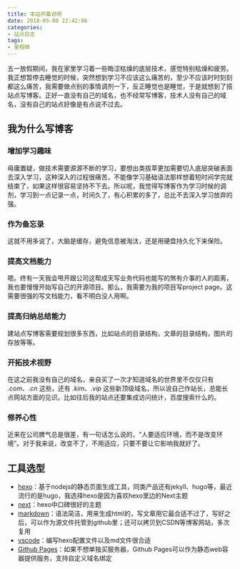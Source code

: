 ```yaml
---
title: 本站开篇说明
date: 2018-05-08 22:42:06
categories:
- 站点日志
tags:
- 里程碑
---
```


五一放假期间，我在家里学习着一些晦涩枯燥的底层技术，感觉特别枯燥和疲劳。我正想暂停去睡觉的时候，突然想到学习不应该这么痛苦的，至少不应该时时刻刻都这么痛苦，我需要做点别的事情调剂一下，反正睡觉也是睡觉，于是就想到了搭站点写博客。正好一直没有自己的域名，也不经常写博客，技术人没有自己的域名，没有自己的站点好像是有点说不过去。
<!-- more -->
## 我为什么写博客
### 增加学习趣味
毋庸置疑，做技术需要源源不断的学习，要想出类拔萃更加需要切入底层突破表面去深入学习，这种深入的过程很痛苦，不能像学习基础语法那样想着短时间学完就结束了，如果这样很容易坚持不下去。所以呢，我觉得写博客作为学习时候的调剂，学习到一点记录一点，时间久了，有心积累的多了，总比不去深入学习放弃的强。

### 作为备忘录
这就不用多说了，大脑是缓存，避免信息被淘汰，还是用硬盘持久化下来保险。

### 提高文档能力
嗯。终有一天我会甩开跟公司这帮成天写业务代码也能写的煞有介事的人的距离，我也要慢慢开始写自己的开源项目。那么，我需要为我的项目写project page。这需要很强的写文档能力，看不明白没人用啊。

### 提高归纳总结能力
建站点写博客需要规划很多东西，比如站点的目录结构，文章的目录结构，图片的存放等等。

### 开拓技术视野
在这之前我没有自己的域名，亲自买了一次才知道域名的世界里不仅仅只有 *.com*、*.cn* 这些，还有 *.kim*、*.vip* 这些新顶级域名，所以说自己作站长，总能长点网站方面的见识。比如往后我的站点还要集成访问统计，百度搜索什么的。

### 修养心性
近来在公司脾气总是很差，有一句话怎么说的，“人要适应环境，而不是改变环境”。对于我来说，改变不了，不用适应，只要不要让它影响我就好了。

## 工具选型
- [hexo](https://hexo.io/)：基于nodejs的静态页面生成工具，同类产品还有jekyll、hugo等，最近流行的是hugo，我选择hexo是因为喜欢hexo里边的Next主题
- [next](https://theme-next.iissnan.com/)：hexo中口碑很好的主题
- [markdown](https://www.appinn.com/markdown/index.html)：语法简洁，用来生成html的，写文章用它最合适不过了，写好之后，可以作为源文件托管到github里；还可以拷贝到CSDN等博客网站，多次复用
- [vscode](https://code.visualstudio.com/)：编写hexo配置文件以及md文件很合适
- [Github Pages](https://pages.github.com/)：如果不想单独买服务器，Github Pages可以作为静态web容器提供服务，支持自定义域名绑定
